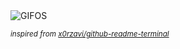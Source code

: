 <div align="justify">
<picture>
    <source media="(prefers-color-scheme: dark)" srcset="https://i.ibb.co/pjhB5WP5/output-gif.gif">
    <source media="(prefers-color-scheme: light)" srcset="https://i.ibb.co/pjhB5WP5/output-gif.gif">
    <img alt="GIFOS" src="https://i.ibb.co/pjhB5WP5/output-gif.gif">
</picture>

<sub><i>inspired from [x0rzavi/github-readme-terminal](https://github.com/x0rzavi/github-readme-terminal)</i></sub>

</div>

<!-- Image deletion URL: https://ibb.co/7tkdLgzL/0b2d7e28653a1cb3b4723b480f078176 -->